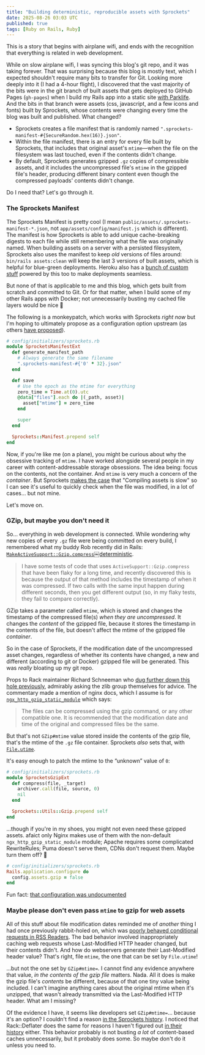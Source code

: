 ```yaml
---
title: "Building deterministic, reproducible assets with Sprockets"
date: 2025-08-26 03:03 UTC
published: true
tags: [Ruby on Rails, Ruby]
---
```


This is a story that begins with airplane wifi, and ends with the recognition that everything is related in web development.

While on slow airplane wifi, I was syncing this blog's git repo, and it was taking forever. That was surprising because this blog is mostly text, which I expected shouldn't require many bits to transfer for Git. Looking more deeply into it (I had a 4-hour flight), I discovered that the vast majority of the bits were in the git branch of built assets that gets deployed to GitHub Pages (`gh-pages`) when I build my Rails app into a static site [with Parklife](https://island94.org/2025/01/living-parklife-with-rails-coming-from-jekyll). And the bits in that branch were assets (css, javascript, and a few icons and fonts) built by Sprockets, whose contents were changing every time the blog was built and published. What changed?

- Sprockets creates a file manifest that is randomly named `".sprockets-manifest-#{SecureRandom.hex(16)}.json"`.
- Within the file manifest, there is an entry for every file built by Sprockets, that includes that original asset's `mtime`—when the file on the filesystem was last touched, even if the contents didn't change.
- By default, Sprockets generates gzipped `.gz` copies of compressible assets, and it includes the uncompressed file's `mtime` in the gzipped file's header, producing different binary content even though the compressed payloads' contents didn't change.

Do I need that? Let's go through it.

### The Sprockets Manifest

The Sprockets Manifest is pretty cool (I mean `public/assets/.sprockets-manifest-*.json`, not `app/assets/config/manifest.js` which is different). The manifest is how Sprockets is able to add unique cache-breaking digests to each file while still remembering what the file was originally named. When building assets on a server with a persisted filesystem, Sprockets also uses the manifest to keep _old_ versions of files around: `bin/rails assets:clean` will keep the last 3 versions of built assets, which is helpful for blue-green deployments. Heroku also has a [bunch of custom stuff](https://devcenter.heroku.com/articles/rails-4-asset-pipeline#multiple-versions) powered by this too to make deployments seamless.

But none of that is applicable to me and this blog, which gets built from scratch and committed to Git. Or for that matter, when I build some of my other Rails apps with Docker; not unnecessarily busting my cached file layers would be nice 💅

The following is a monkeypatch, which works with Sprockets _right now_ but I'm hoping to ultimately propose as a configuration option upstream (as others [have proposed](https://github.com/rails/sprockets/issues/707)).

```ruby
# config/initializers/sprockets.rb
module SprocketsManifestExt
  def generate_manifest_path
    # Always generate the same filename
    ".sprockets-manifest-#{'0' * 32}.json"
  end

  def save
    # Use the epoch as the mtime for everything
    zero_time = Time.at(0).utc
    @data["files"].each do |(_path, asset)|
      asset["mtime"] = zero_time
    end

    super
  end

  Sprockets::Manifest.prepend self
end
```

Now, if you're like me (on a plane), you might be curious about why the obsessive tracking of `mtime`. I have worked alongside several people in my career with content-addressable storage obsessions. The idea being: focus on the contents, not the container. And `mtime` is very much a concern of the _container_. But Sprockets [makes the case](https://github.com/rails/sprockets/blob/58759051635c3d660421908702b6ade729dd4ab8/README.md#cache) that "Compiling assets is slow" so I can see it's useful to quickly check when the file was modified, in a lot of cases… but not mine.

Let's move on.

### GZip, but maybe you don't need it

So… everything in web development is connected. While wondering why new copies of every `.gz` file were being committed on every build, I remembered what my buddy Rob recently did in Rails: [`MakeActiveSupport::Gzip.compress`￼deterministic](https://github.com/rails/rails/pull/55382).

> I have some tests of code that uses `ActiveSupport::Gzip.compress` that have been flaky for a long time, and recently discovered this is because the output of that method includes the timestamp of when it was compressed. If two calls with the same input happen during different seconds, then you get different output (so, in my flaky tests, they fail to compare correctly).

GZip takes a parameter called `mtime`, which is stored and changes the timestamp of the compressed file(s) _when they are uncompressed_. It changes the _content_ of the gzipped file, because it stores the timestamp in the contents of the file, but doesn't affect the mtime of the gzipped file _container_.

So in the case of Sprockets, if the modification date of the uncompressed asset changes, regardless of whether its contents have changed, a new and different (according to git or Docker) gzipped file will be generated. This was _really_ bloating up my git repo.

Props to Rack maintainer Richard Schneeman who [dug further down this hole previously](https://github.com/rails/sprockets/pull/197#issuecomment-162954641), admirably asking the zlib group themselves for advice. The commentary made a mention of nginx docs, which I assume is for [`ngx_http_gzip_static_module`](https://nginx.org/en/docs/http/ngx_http_gzip_static_module.html) which says:

> The files can be compressed using the gzip command, or any other compatible one. It is recommended that the modification date and time of the original and compressed files be the same.

But that's not `GZip#mtime` value stored inside the contents of the gzip file, that's the mtime of the `.gz` file container. Sprockets _also_ sets that, with [`File.utime`](https://github.com/rails/sprockets/blob/4dff018b9271c37b09889e829f8926d1c5379731/lib/sprockets/utils/gzip.rb#L19C11-L19C22).

It's easy enough to patch the mtime to the “unknown” value of `0`:

```ruby
# config/initializers/sprockets.rb
module SprocketsGzipExt
  def compress(file, _target)
    archiver.call(file, source, 0)
    nil
  end

  Sprockets::Utils::Gzip.prepend self
end
```

…though if you're in my shoes, you might not even need these gzipped assets. afaict only Nginx makes use of them with the non-default `ngx_http_gzip_static_module` module; Apache requires some complicated RewriteRules; Puma doesn't serve them, CDNs don't request them. Maybe turn them off? 🤷

```ruby
# config/initializers/sprockets.rb
Rails.application.configure do
  config.assets.gzip = false
end
```

Fun fact: [that configuration was undocumented](https://github.com/rails/sprockets-rails/pull/551)

### Maybe please don't even pass `mtime` to gzip for web assets

All of this stuff about file modification dates reminded me of _another_ thing I had once previously rabbit-holed on, which was [poorly behaved conditional requests in RSS Readers](https://github.com/feedbin/feedbin/issues/726). The bad behavior involved inappropriately caching web requests whose Last-Modified HTTP header changed, but their contents didn't. And how do webservers generate their Last-Modified header value? That's right, file `mtime`, the one that can be set by `File.utime`!

…but not the one set by `GZip#mtime=`. I cannot find any evidence anywhere that value, _in the contents of the gzip file_ matters. Nada. All it does is make the gzip file's _contents_ be different, because of that one tiny value being included. I can't imagine anything cares about the original mtime when it's unzipped, that wasn't already transmitted via the Last-Modified HTTP header. What am I missing?

Of the evidence I have, it seems like developers set `GZip#mtime=`… because it's an option? I couldn't find a reason [in the Sprockets history](https://github.com/rack/rack/commit/d2d51ff05966b36c40dc9439437e82d0a23f2b88). I noticed that Rack::Deflater does the same for reasons I haven't figured out [in their history](https://github.com/rack/rack/commit/d2d51ff05966b36c40dc9439437e82d0a23f2b88) either.  This behavior probably is not busting _a lot_ of content-based caches unnecessarily, but it probably does some. So maybe don't do it unless you need to.
